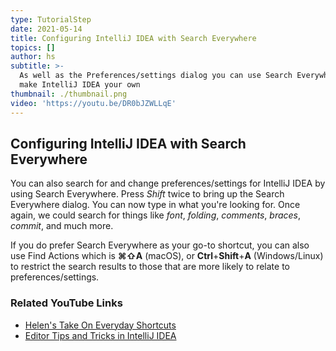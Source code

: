 ```yaml
---
type: TutorialStep
date: 2021-05-14
title: Configuring IntelliJ IDEA with Search Everywhere
topics: []
author: hs
subtitle: >-
  As well as the Preferences/settings dialog you can use Search Everywhere to
  make IntelliJ IDEA your own
thumbnail: ./thumbnail.png
video: 'https://youtu.be/DR0bJZWLLqE'
---
```


## Configuring IntelliJ IDEA with Search Everywhere
You can also search for and change preferences/settings for IntelliJ IDEA by using Search Everywhere. Press *Shift* twice to bring up the Search Everywhere dialog. You can now type in what you're looking for. Once again, we could search for things like _font_, _folding_, _comments_, _braces_, _commit_, and much more. 

If you do prefer Search Everywhere as your go-to shortcut, you can also use Find Actions which is **⌘⇧A** (macOS), or **Ctrl**+**Shift**+**A** (Windows/Linux) to restrict the search results to those that are more likely to relate to preferences/settings. 

### Related YouTube Links
- [Helen's Take On Everyday Shortcuts](https://www.youtube.com/watch?v=matPBmotxvY)
- [Editor Tips and Tricks in IntelliJ IDEA](https://www.youtube.com/watch?v=JEpeHNsWIMk)
